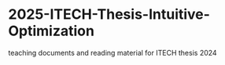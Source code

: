 # 2025-ITECH-Thesis-Intuitive-Optimization
teaching documents and reading material for ITECH thesis 2024
